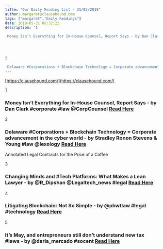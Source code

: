 ```yaml
---
title: "Our Daily Reading List - 31/05/2018"
author: margaret@clausehound.com
tags: ["margaret","Daily Readings"]
date: 2018-05-31 06:32:23
description: "1

 Money Isn’t Everything for In-House Counsel, Report Says - by Dan Clark #corporate #law @CorpCounsel  Read Here

 


2

 Delaware #Corporations + Blockchain Technology = Corporate advancement i..."
---
```


[https://clausehound.com/](https://clausehound.com/)

1

###  Money Isn’t Everything for In-House Counsel, Report Says - by Dan Clark #corporate #law @CorpCounsel  [Read Here](https://www.law.com/corpcounsel/2018/05/23/money-isnt-everything-for-in-house-counsel-report-says/)

 

2

###  Delaware #Corporations + Blockchain Technology = Corporate advancement in the cyber world - by Stradley Ronon Stevens & Young #law @lexology [Read Here](https://www.lexology.com/library/detail.aspx?g=457d840f-e74a-48f2-8ff2-efdc9ea5ddda)

Annotated Legal Contracts
for the Price of a Coffee

3

###  Changing Minds and #Tech Platforms: What Makes a Lean Lawyer - by @R_Dipshan @Legaltech_news #legal [Read Here](https://www.law.com/legaltechnews/2018/05/18/changing-minds-and-tech-platforms-what-makes-a-lean-lawyer/)

 

4

###  Litigating Blockchain: Not So Simple - by @pbwtlaw #legal #technology  [Read Here](https://www.jdsupra.com/legalnews/litigating-blockchain-not-so-simple-55175/)

 

5

###  It’s May, and entrepreneurs still don’t understand new tax #laws - by @darla_mercado #socent [Read Here](https://www.cnbc.com/2018/05/16/its-may-and-entrepreneurs-still-dont-understand-new-tax-laws.html)

 
